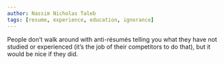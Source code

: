 ```yaml
---
author: Nassim Nicholas Taleb
tags: [resume, experience, education, ignorance]
---
```

People don’t walk around with anti-résumés telling you what they have not studied or experienced (it’s the job of their competitors to do that), but it would be nice if they did.